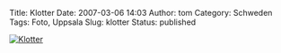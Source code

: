 Title: Klotter
Date: 2007-03-06 14:03
Author: tom
Category: Schweden
Tags: Foto, Uppsala
Slug: klotter
Status: published

[![Klotter](/pic/klotter_s.jpg "Klotter")](/pic/klotter_l.jpg)

